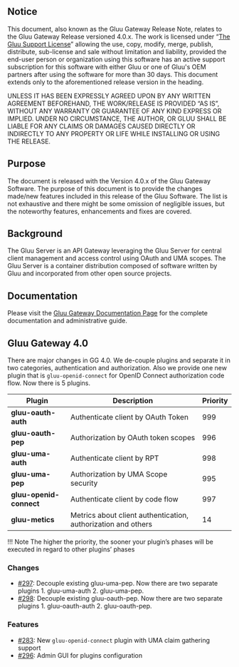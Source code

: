 ## Notice

This document, also known as the Gluu Gateway Release Note, relates to the Gluu Gateway Release versioned 4.0.x. The work is licensed under “[The Gluu Support License](https://raw.githubusercontent.com/GluuFederation/gluu-gateway/master/LICENSE)” allowing the use, copy, modify, merge, publish, distribute, sub-license and sale without limitation and liability, provided the end-user person or organization using this software has an active support subscription for this software with either Gluu or one of Gluu's OEM partners after using the software for more than 30 days. This document extends only to the aforementioned release version in the heading.  

UNLESS IT HAS BEEN EXPRESSLY AGREED UPON BY ANY WRITTEN AGREEMENT BEFOREHAND, THE WORK/RELEASE IS PROVIDED “AS IS”, WITHOUT ANY WARRANTY OR GUARANTEE OF ANY KIND EXPRESS OR IMPLIED. UNDER NO CIRCUMSTANCE, THE AUTHOR, OR GLUU SHALL BE LIABLE FOR ANY CLAIMS OR DAMAGES CAUSED DIRECTLY OR INDIRECTLY TO ANY PROPERTY OR LIFE WHILE INSTALLING OR USING THE RELEASE.  

## Purpose

The document is released with the Version 4.0.x of the Gluu Gateway Software. The purpose of this document is to provide the changes made/new features included in this release of the Gluu Software. The list is not exhaustive and there might be some omission of negligible issues, but the noteworthy features, enhancements and fixes are covered.  

## Background

The Gluu Server is an API Gateway leveraging the Gluu Server for central client management and access control using OAuth and UMA scopes. The Gluu Server is a container distribution composed of software written by Gluu and incorporated from other open source projects.  

## Documentation

Please visit the [Gluu Gateway Documentation Page](http://www.gluu.org/docs/gg) for the complete 
documentation and administrative guide.   
 
## Gluu Gateway 4.0

There are major changes in GG 4.0. We de-couple plugins and separate it in two categories, authentication and authorization. Also we provide one new plugin that is `gluu-openid-connect` for OpenID Connect authorization code flow. Now there is 5 plugins.

| Plugin | Description | Priority |
|--------|-------------|----------|
|**gluu-oauth-auth**| Authenticate client by OAuth Token|999|
|**gluu-oauth-pep**| Authorization by OAuth token scopes|996|
|**gluu-uma-auth**| Authenticate client by RPT|998|
|**gluu-uma-pep**| Authorization by UMA Scope security|995|
|**gluu-openid-connect**| Authenticate client by code flow|997|
|**gluu-metics**| Metrics about client authentication, authorization and others|14|

!!! Note
    The higher the priority, the sooner your plugin’s phases will be executed in regard to other plugins’ phases 

### Changes
- [#297](https://github.com/GluuFederation/gluu-gateway/issues/297): Decouple existing gluu-uma-pep. Now there are two separate plugins 1. gluu-uma-auth 2. gluu-uma-pep.
- [#298](https://github.com/GluuFederation/gluu-gateway/issues/298): Decouple existing gluu-oauth-pep. Now there are two separate plugins 1. gluu-oauth-auth 2. gluu-oauth-pep.

### Features
- [#283](https://github.com/GluuFederation/gluu-gateway/issues/283): New `gluu-openid-connect` plugin with UMA claim gathering support 
- [#296](https://github.com/GluuFederation/gluu-gateway/issues/296): Admin GUI for plugins configuration
